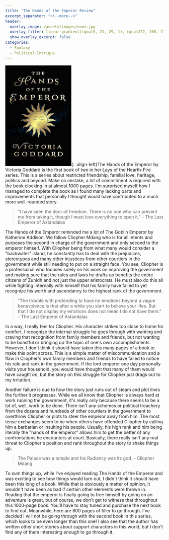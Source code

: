 ```yaml
---
title: "The Hands of the Emperor Review"
excerpt_separator: "<!--more-->"
header:
  overlay_image: /assets/images/none.jpg
  overlay_filter: linear-gradient(rgba(5, 21, 29, 1), rgba(222, 208, 110, 1))
  show_overlay_excerpt: false
categories:
  - Fantasy
  - Political-Intrigue
---
```

![hands-of-the-emperor-cover](/assets/images/hands-of-the-emperor.jpg){: .align-left}The Hands of the Emperor by Victoria Goddard is the first book of two in her Lays of the Hearth-Fire series. This is a series about restricted friendship, familial love, heritage, politics and beyond. Make no mistake, a lot of commitment is required with the book clocking in at almost 1000 pages. I'm surprised myself how I managed to complete the book as I found many lacking parts and improvements that personally I thought would have contributed to a much more well-rounded story.

>"I have seen the door of freedom. There is no one who can prevent me from taking it, though I must lose everything to open it." - The Last Emperor of Astandalas

The Hands of the Emperor reminded me a lot of The Goblin Emperor by Katherine Addison. We follow Cliopher Mdang who is for all intents and purposes the second in charge of the government and only second to the emperor himself. With Cliopher being from what many would consider a "backwater" island, he constantly has to deal with the prejudices, stereotypes and many other injustices from other courtiers in the government while still needing to put on a straight face. You see, Cliopher is a professional who focuses solely on his work on improving the government and making sure that the rules and laws he drafts up benefits the entire citizens of Zunidh and not just the upper aristocrats. He must also do this all while fighting internally with himself that his family have failed to yet recognize his worth and ascendancy to the highest rank of the government.

>"The trouble with pretending to have no emotions beyond a vague benevolence is that after a while you start to believe your lifes. But that I do not display my emotions does not mean I do not have them." - The Last Emperor of Astandalas

In a way, I really feel for Cliopher. His character strikes too close to home for comfort. I recognize the internal struggle he goes through with wanting and craving that recognition from family members and friends, but not wanting to be boastful or bringing up the topic of one's own accomplishments. However, I don't think it should have taken this many pages of a book to make this point across. This is a simple matter of miscommunication and a flaw in Cliopher's own family members and friends to have failed to notice his role and rank in the government. If the lord emperor one day personally visits your household, you would have thought that many of them would have caught on, but the story on this struggle for Cliopher just drags out to my irritation.

Another failure is due to how the story just runs out of steam and plot lines the further it progresses. While we all know that Cliopher is always hard at work running the government, it's really only because there seems to be a lot of, well, work to be done. There isn't any schemes or political treachery from the dozens and hundreds of other courtiers in the government to overthrow Cliopher or plots to steer the emperor away from him. The most tense exchanges seem to be when others have offended Cliopher by calling him a barbarian or insulting his people. Usually, his high rank and him being literally the "hands of the emperor" allows him to get the better of any confrontations he encounters at court. Basically, there really isn't any real threat to Cliopher's position and rank throughout the story to shake things up.

>The Palace was a temple and his Radiancy was its god. - Cliopher Mdang

To sum things up, while I've enjoyed reading The Hands of the Emperor and was exciting to see how things would turn out, I didn't think it should have been this long of a book. While that is obviously a matter of opinion, it wouldn't have been as bad if certain other elements were thrown in. Reading that the emperor is finally going to free himself by going on an adventure is great, but of course, we don't get to witness that throughout this 1000-page book. You'll have to stay tuned and purchase the next book to find out. Meanwhile, here are 800 pages of filler to go through. I've decided I will not be going through with the second book in this series, which looks to be even longer than this one! I also see that the author has written other short stories about support characters in this world, but I don't find any of them interesting enough to go through it.